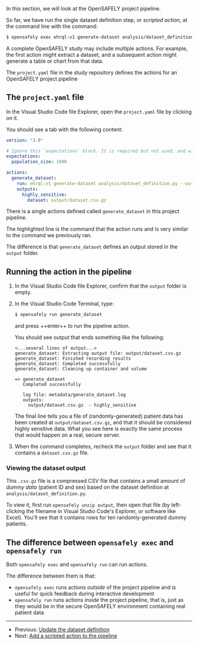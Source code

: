 In this section,
we will look at the OpenSAFELY project pipeline.

So far,
we have run the single dataset definition step, or *scripted action*,
at the command line with the command:

```sh
$ opensafely exec ehrql:v1 generate-dataset analysis/dataset_definition.py`
```

A complete OpenSAFELY study may include multiple actions.
For example, the first action might extract a dataset,
and a subsequent action might generate a table or chart from that data.

The `project.yaml` file in the study repository
defines the actions for an OpenSAFELY project pipeline

## The `project.yaml` file

In the Visual Studio Code file Explorer,
open the `project.yaml` file by clicking on it.

You should see a tab with the following content:

```yaml linenums="1" hl_lines="9"
version: "3.0"

# Ignore this `expectations` block. It is required but not used, and will be removed in future versions.
expectations:
  population_size: 1000

actions:
  generate_dataset:
    run: ehrql:v1 generate-dataset analysis/dataset_definition.py --output output/dataset.csv.gz
    outputs:
      highly_sensitive:
        dataset: output/dataset.csv.gz
```

There is a single actions defined called `generate_dataset`
in this project pipeline.

The highlighted line is the command that the action runs
and is very similar to the command we previously ran.

The difference is that `generate_dataset` defines an output
stored in the `output` folder.

## Running the action in the pipeline

1. In the Visual Studio Code file Explorer,
   confirm that the `output` folder is empty.
2. In the Visual Studio Code Terminal,
   type:

   ```sh
   $ opensafely run generate_dataset
   ```

   and press ++enter++ to run the pipeline action.

   You should see output that ends something like the following:

   ```
   <...several lines of output...>
   generate_dataset: Extracting output file: output/dataset.csv.gz
   generate_dataset: Finished recording results
   generate_dataset: Completed successfully
   generate_dataset: Cleaning up container and volume

   => generate_dataset
      Completed successfully

      log file: metadata/generate_dataset.log
      outputs:
        output/dataset.csv.gz  - highly_sensitive
   ```

   The final line tells you a file of (randomly-generated) patient data has been created at
   `output/dataset.csv.gz`, and that it should be considered highly sensitive
   data. What you see here is exactly the same process that would happen on a real, secure
   server.
3. When the command completes,
   recheck the `output` folder
   and see that it contains a `dataset.csv.gz` file.

### Viewing the dataset output

This `.csv.gz` file is a compressed CSV file that contains a small amount of *dummy data* (patient ID and sex)
based on the dataset definition at `analysis/dataset_definition.py`.

To view it, first run `opensafely unzip output`, then open that
file (by left-clicking the filename in Visual Studio Code's Explorer, or
software like Excel). You'll see that it contains rows for ten
randomly-generated dummy patients.

## The difference between `opensafely exec` and `opensafely run`

Both `opensafely exec` and `opensafely run` can run actions.

The difference between them is that:

* `opensafely exec` runs actions *outside* of the project pipeline
  and is useful for quick feedback during interactive development
* `opensafely run` runs actions *inside* the project pipeline,
  that is, just as they would be in the secure OpenSAFELY environment
  containing real patient data

---

* Previous: [Update the dataset definition](../update-the-dataset-definition/index.md)
* Next: [Add a scripted action to the pipeline](../add-a-scripted-action-to-the-pipeline/index.md)
